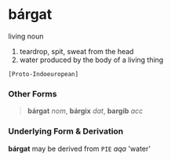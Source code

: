 bárgat
======

living noun

1. teardrop, spit, sweat from the head
2. water produced by the body of a living thing

`[Proto-Indoeuropean]`

### Other Forms ###

> **bárgat** _nom_, **bárgix** _dat_, **bargib** _acc_

### Underlying Form & Derivation ###

**bárgat** may be derived from `PIE` _aqa_ 'water'